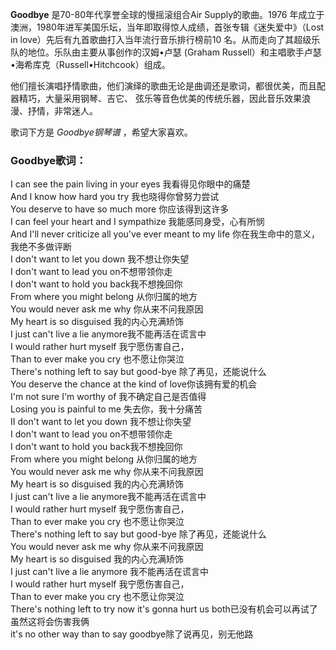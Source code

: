 

**Goodbye** 是70-80年代享誉全球的慢摇滚组合Air Supply的歌曲。1976
年成立于澳洲，1980年进军美国乐坛，当年即取得惊人成绩，首张专辑《迷失爱中》（Lost in love）先后有九首歌曲打入当年流行音乐排行榜前10
名。从而走向了其超级乐队的地位。乐队由主要从事创作的汉姆•卢瑟 (Graham
Russell）和主唱歌手卢瑟•海希库克（Russell•Hitchcook）组成。

  
他们擅长演唱抒情歌曲，他们演绎的歌曲无论是曲调还是歌词，都很优美，而且配器精巧，大量采用钢琴、吉它、
弦乐等音色优美的传统乐器，因此音乐效果浪漫、抒情，非常迷人。

  
歌词下方是 _Goodbye钢琴谱_ ，希望大家喜欢。

### Goodbye歌词：

I can see the pain living in your eyes 我看得见你眼中的痛楚  
And I know how hard you try 我也晓得你曾努力尝试  
You deserve to have so much more 你应该得到这许多  
I can feel your heart and I sympathize 我能感同身受，心有所悯  
And I'll never criticize all you've ever meant to my life 你在我生命中的意义，我绝不多做评断  
I don't want to let you down 我不想让你失望  
I don't want to lead you on不想带领你走  
I don't want to hold you back我不想挽回你  
From where you might belong 从你归属的地方  
You would never ask me why 你从来不问我原因  
My heart is so disguised 我的内心充满矫饰  
I just can't live a lie anymore我不能再活在谎言中  
I would rather hurt myself 我宁愿伤害自己，  
Than to ever make you cry 也不愿让你哭泣  
There\'s nothing left to say but good-bye 除了再见，还能说什么  
You deserve the chance at the kind of love你该拥有爱的机会  
I'm not sure I'm worthy of 我不确定自己是否值得  
Losing you is painful to me 失去你，我十分痛苦  
II don't want to let you down 我不想让你失望  
I don't want to lead you on不想带领你走  
I don't want to hold you back我不想挽回你  
From where you might belong 从你归属的地方  
You would never ask me why 你从来不问我原因  
My heart is so disguised 我的内心充满矫饰  
I just can't live a lie anymore我不能再活在谎言中  
I would rather hurt myself 我宁愿伤害自己，  
Than to ever make you cry 也不愿让你哭泣  
There's nothing left to say but good-bye 除了再见，还能说什么  
You would never ask me why 你从来不问我原因  
My heart is so disguised 我的内心充满矫饰  
I just can't live a lie anymore 我不能再活在谎言中  
I would rather hurt myself 我宁愿伤害自己，  
Than to ever make you cry 也不愿让你哭泣  
There's nothing left to try now it\'s gonna hurt us both已没有机会可以再试了 虽然这将会伤害我俩  
it's no other way than to say goodbye除了说再见，别无他路


